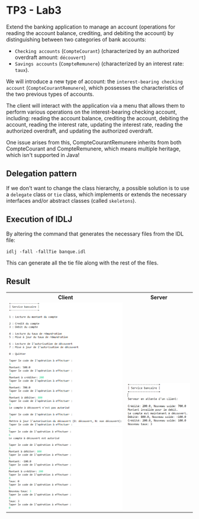 # TP3 - Lab3

Extend the banking application to manage an account (operations for reading the account balance, crediting, and debiting the account) by distinguishing between two categories of bank accounts: 
- `Checking accounts` (`CompteCourant`) (characterized by an authorized overdraft amount: `découvert`) 
- `Savings accounts` (`CompteRemunere`) (characterized by an interest rate: `taux`).

We will introduce a new type of account: the `interest-bearing checking account` (`CompteCourantRemunere`), which possesses the characteristics of the two previous types of accounts.

The client will interact with the application via a menu that allows them to perform various operations on the interest-bearing checking account, including: reading the account balance, crediting the account, debiting the account, reading the interest rate, updating the interest rate, reading the authorized overdraft, and updating the authorized overdraft.

One issue arises from this, CompteCourantRemunere inherits from both CompteCourant and CompteRemunere, which means multiple heritage, which isn't supported in Java!

## Delegation pattern
If we don't want to change the class hierarchy, a possible solution is to use a `delegate` class or `tie` class, which implements or extends the necessary interfaces and/or abstract classes (called `skeletons`).

## Execution of IDLJ
By altering the command that generates the necessary files from the IDL file:
```
idlj -fall -fallTie banque.idl
```

This can generate all the tie file along with the rest of the files.

## Result
<table>
  <tr>
    <th>Client</th>
    <th>Server</th>
  </tr>
  <tr>
    <td>
      <img width=390 src="../assets/tp3_client_console_1.PNG" alt="Client console for lab3" />
      <img width=390 src="../assets/tp3_client_console_2.PNG" alt="Client console for lab3" />
    </td>
    <td>
      <img width=390 src="../assets/tp3_server_console.PNG" alt="Client console for lab3" />
    </td>
  </tr>
</table>

